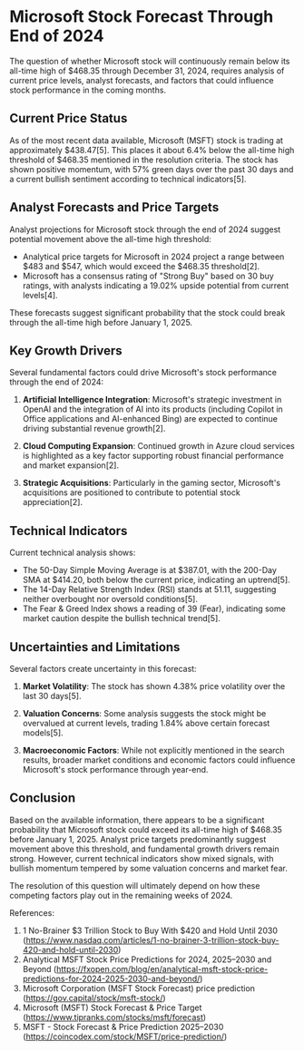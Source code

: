 # Microsoft Stock Forecast Through End of 2024

The question of whether Microsoft stock will continuously remain below its all-time high of $468.35 through December 31, 2024, requires analysis of current price levels, analyst forecasts, and factors that could influence stock performance in the coming months.

## Current Price Status

As of the most recent data available, Microsoft (MSFT) stock is trading at approximately $438.47[5]. This places it about 6.4% below the all-time high threshold of $468.35 mentioned in the resolution criteria. The stock has shown positive momentum, with 57% green days over the past 30 days and a current bullish sentiment according to technical indicators[5].

## Analyst Forecasts and Price Targets

Analyst projections for Microsoft stock through the end of 2024 suggest potential movement above the all-time high threshold:

- Analytical price targets for Microsoft in 2024 project a range between $483 and $547, which would exceed the $468.35 threshold[2].
- Microsoft has a consensus rating of "Strong Buy" based on 30 buy ratings, with analysts indicating a 19.02% upside potential from current levels[4].

These forecasts suggest significant probability that the stock could break through the all-time high before January 1, 2025.

## Key Growth Drivers

Several fundamental factors could drive Microsoft's stock performance through the end of 2024:

1. **Artificial Intelligence Integration**: Microsoft's strategic investment in OpenAI and the integration of AI into its products (including Copilot in Office applications and AI-enhanced Bing) are expected to continue driving substantial revenue growth[2].

2. **Cloud Computing Expansion**: Continued growth in Azure cloud services is highlighted as a key factor supporting robust financial performance and market expansion[2].

3. **Strategic Acquisitions**: Particularly in the gaming sector, Microsoft's acquisitions are positioned to contribute to potential stock appreciation[2].

## Technical Indicators

Current technical analysis shows:
- The 50-Day Simple Moving Average is at $387.01, with the 200-Day SMA at $414.20, both below the current price, indicating an uptrend[5].
- The 14-Day Relative Strength Index (RSI) stands at 51.11, suggesting neither overbought nor oversold conditions[5].
- The Fear & Greed Index shows a reading of 39 (Fear), indicating some market caution despite the bullish technical trend[5].

## Uncertainties and Limitations

Several factors create uncertainty in this forecast:

1. **Market Volatility**: The stock has shown 4.38% price volatility over the last 30 days[5].

2. **Valuation Concerns**: Some analysis suggests the stock might be overvalued at current levels, trading 1.84% above certain forecast models[5].

3. **Macroeconomic Factors**: While not explicitly mentioned in the search results, broader market conditions and economic factors could influence Microsoft's stock performance through year-end.

## Conclusion

Based on the available information, there appears to be a significant probability that Microsoft stock could exceed its all-time high of $468.35 before January 1, 2025. Analyst price targets predominantly suggest movement above this threshold, and fundamental growth drivers remain strong. However, current technical indicators show mixed signals, with bullish momentum tempered by some valuation concerns and market fear.

The resolution of this question will ultimately depend on how these competing factors play out in the remaining weeks of 2024.

References:
1. 1 No-Brainer $3 Trillion Stock to Buy With $420 and Hold Until 2030 (https://www.nasdaq.com/articles/1-no-brainer-3-trillion-stock-buy-420-and-hold-until-2030)
2. Analytical MSFT Stock Price Predictions for 2024, 2025–2030 and Beyond (https://fxopen.com/blog/en/analytical-msft-stock-price-predictions-for-2024-2025-2030-and-beyond/)
3. Microsoft Corporation (MSFT Stock Forecast) price prediction (https://gov.capital/stock/msft-stock/)
4. Microsoft (MSFT) Stock Forecast & Price Target (https://www.tipranks.com/stocks/msft/forecast)
5. MSFT - Stock Forecast & Price Prediction 2025–2030 (https://coincodex.com/stock/MSFT/price-prediction/)